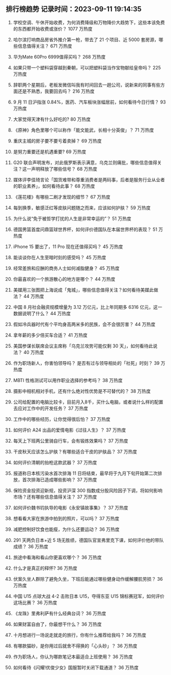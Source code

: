 
## 排行榜趋势 记录时间：2023-09-11 19:14:35
  
  1. 学校空调、午休开始收费，为何消费降级和万物降价大趋势下，这些本该免费的东西都开始收费或涨价？ 1077 万热度
    
  2. 哈尔滨打响商品房省外推介第一枪，带去了 21 个项目、近 5000 套房源，哪些信息值得关注？ 671 万热度
    
  3. 华为Mate 60Pro 6999值得买吗？ 268 万热度
    
  4. 如果只带一个塑料袋穿越到秦朝，可以把塑料袋当作宝物献给皇帝吗？ 225 万热度
    
  5. 辞职两个星期后，老板发微信叫我有时间回去一趟公司，说新来的同事有些方面还是不熟悉，我要回去吗？ 216 万热度
    
  6. 9 月 11 日沪指涨 0.84%，医药、汽车板块涨幅居前，如何看待今日行情？ 93 万热度
    
  7. 大家觉得天津有什么好吃的? 80 万热度
    
  8. 《原神》角色里哪个可以称作「能文能武，长相十分英俊」？ 71 万热度
    
  9. 重庆主城的房子要不要亏着卖掉？ 69 万热度
    
  10. 是努力重要还是机遇重要? 69 万热度
    
  11. G20 联合声明发布，对此俄罗斯表示满意，乌克兰则痛批，哪些信息值得关注？这一声明释放了哪些信号？ 68 万热度
    
  12. 媒体评李佳琦言论「国货难带和尊重消费者是两码事，后者是服务行业从业者的职业素养」，如何看待此事？ 68 万热度
    
  13. 《莲花楼》有哪些二刷才发现的细节？ 67 万热度
    
  14. 每到换季，敏感泛红等皮肤问题随之而来，应该如何护肤？ 59 万热度
    
  15. 为什么说“免于被哲学打扰的人生是非常幸运的”？ 51 万热度
    
  16. 德国男篮首度问鼎篮球世界杯，如何评价德国队在本届世界杯的表现？ 51 万热度
    
  17. iPhone 15 要出了，11 Pro 现在还值得买吗？ 45 万热度
    
  18. 能谈谈你在人生至暗时刻的感受吗？ 45 万热度
    
  19. 经常差旅和应酬的商务人士如何减脂健身？ 45 万热度
    
  20. 你最喜欢的一个旅游散心的地方是哪个？ 44 万热度
    
  21. 美媒用三张图把上海说成「鬼城」，哪些信息值得关注？如何看待美媒此做法？ 44 万热度
    
  22. 中国 8 月社会融资规模增量为 3.12 万亿元，比上年同期多 6316 亿元，这一数据说明了什么？ 44 万热度
    
  23. 假如冷兵器时代有个平均身高两米多的民族，会不会很厉害？ 44 万热度
    
  24. 拿年薪的多少倍买车合适？ 41 万热度
    
  25. 美国参谋长联席会议主席称「乌克兰攻势可能仅剩 30 天」，如何看待此说法？ 40 万热度
    
  26. 作为职场新人，你害怕领导吗？ 是否有过与领导相处的「社死」时刻？ 39 万热度
    
  27. MBTI 性格测试可以用作职业选择的参考吗？ 38 万热度
    
  28. 摄影中相机相对手机，还有什么绝对性优势是不可替代的？ 38 万热度
    
  29. 公司给配置的电脑比较卡，目前月入8千，买什么电脑，或者说什么样的配置去应对工作中的开发任务？ 37 万热度
    
  30. 工作中的哪些经历，让你觉得很后怕？ 37 万热度
    
  31. 如何评价 A24 出品的爱情电影《过往人生》？ 37 万热度
    
  32. 每天上下班两公里骑自行车，会有锻炼效果吗？ 37 万热度
    
  33. 干皮秋天应该怎么护肤？有哪些适合干皮的护肤品？ 37 万热度
    
  34. 如何评价清朝的抬枪这款武器？ 37 万热度
    
  35. 报道称日本核污染水首次排海 11 日将结束，最早将于九月下旬开始第二次排放，首次排海已造成哪些影响？ 37 万热度
    
  36. 保险资金投资迎新规，投资沪深 300 指数成分股风险因子下调，将如何影响市场？还有哪些信息值得关注？ 37 万热度
    
  37. 如何评价魏书钧执导的电影《永安镇故事集》？ 37 万热度
    
  38. 想看看大家在旅游中拍到的照片，可以吗？ 37 万热度
    
  39. 减肥控制好饮食也能瘦，为什么还要运动？ 36 万热度
    
  40. 291 天两负日本+近 5 场无胜绩，德国队官宣弗里克下课，如何评价他的带队成绩？ 36 万热度
    
  41. 旅途中看海和看山你更喜欢哪个？ 36 万热度
    
  42. 什么才是真正的释怀? 36 万热度
    
  43. 伏案久坐人群除了避免久坐，下班后能通过哪些健身动作缓解腰肌劳损？ 36 万热度
    
  44. 中国 U15 点球大战 4-2 击败日本 U15，夺得东亚 U15 锦标赛冠军，如何评价这场比赛？ 36 万热度
    
  45. 《龙珠》里弗利萨有什么经典台词？ 36 万热度
    
  46. 如果财富自由了，你最想干什么？ 36 万热度
    
  47. 十月想进行一场说走就走的旅行，你有什么推荐给我吗？ 36 万热度
    
  48. 有哪款猫砂，是你用过后就舍不得换的「心头砂」？ 36 万热度
    
  49. 作为职场人，你认为哪款笔记本最适合上班使用？ 36 万热度
    
  50. 如何看待《闪耀!优俊少女》国服暂时关闭下载通道？ 36 万热度
    